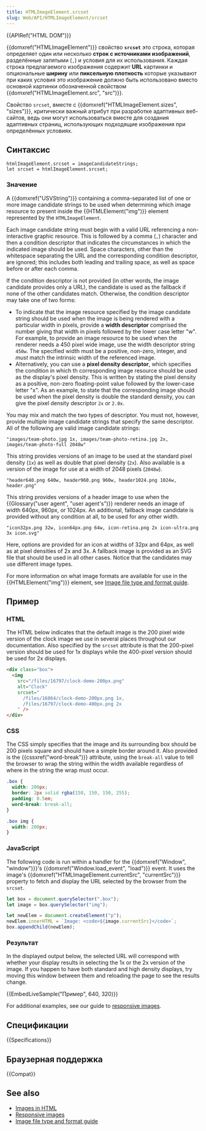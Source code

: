 ```yaml
---
title: HTMLImageElement.srcset
slug: Web/API/HTMLImageElement/srcset
---
```


{{APIRef("HTML DOM")}}

{{domxref("HTMLImageElement")}} свойство **`srcset`** это строка, которая определяет один или несколько **строк с источниками изображений**, разделённые запятыми (`,`) и условия для их использования. Каждая строка предлагаемого изображения содержит **URL** картинки и опциональные **ширину** или **пиксельную плотность** которые указывают при каких условия это изображение должно быть использовано вместо основной картинки обозначенной свойством {{domxref("HTMLImageElement.src", "src")}}.

Свойство `srcset`, вместе с {{domxref("HTMLImageElement.sizes", "sizes")}}, критически важный атрибут при разработке адаптивных веб-сайтов, ведь они могут использоваться вместе для создания адаптивных страниц, использующих подходящие изображения при определённых условиях.

## Синтаксис

```
htmlImageElement.srcset = imageCandidateStrings;
let srcset = htmlImageElement.srcset;
```

### Значение

A {{domxref("USVString")}} containing a comma-separated list of one or more image candidate strings to be used when determining which image resource to present inside the {{HTMLElement("img")}} element represented by the `HTMLImageElement`_._

Each image candidate string must begin with a valid URL referencing a non-interactive graphic resource. This is followed by a comma (`,`) character and then a condition descriptor that indicates the circumstances in which the indicated image should be used. Space characters, other than the whitespace separating the URL and the corresponding condition descriptor, are ignored; this includes both leading and trailing space, as well as space before or after each comma.

If the condition descriptor is not provided (in other words, the image candidate provides only a URL), the candidate is used as the fallback if none of the other candidates match. Otherwise, the condition descriptor may take one of two forms:

- To indicate that the image resource specified by the image candidate string should be used when the image is being rendered with a particular width in pixels, provide a **width descriptor** comprised the number giving that width in pixels followed by the lower case letter "w". For example, to provide an image resource to be used when the renderer needs a 450 pixel wide image, use the width descriptor string `450w`. The specified width must be a positive, non-zero, integer, and _must_ match the intrinsic width of the referenced image.
- Alternatively, you can use a **pixel density descriptor**, which specifies the condition in which th corresponding image resource should be used as the display's pixel density. This is written by stating the pixel density as a positive, non-zero floating-point value followed by the lower-case letter "x". As an example, to state that the corresponding image should be used when the pixel density is double the standard density, you can give the pixel density descriptor `2x` or `2.0x`.

You may mix and match the two types of descriptor. You must not, however, provide multiple image candidate strings that specify the same descriptor. All of the following are valid image candidate strings:

```
"images/team-photo.jpg 1x, images/team-photo-retina.jpg 2x, images/team-photo-full 2048w"
```

This string provides versions of an image to be used at the standard pixel density (`1x`) as well as double that pixel density (`2x`). Also available is a version of the image for use at a width of 2048 pixels (`2048w`).

```
"header640.png 640w, header960.png 960w, header1024.png 1024w, header.png"
```

This string provides versions of a header image to use when the {{Glossary("user agent", "user agent's")}} renderer needs an image of width 640px, 960px, or 1024px. An additional, fallback image candidate is provided without any condition at all, to be used for any other width.

```
"icon32px.png 32w, icon64px.png 64w, icon-retina.png 2x icon-ultra.png 3x icon.svg"
```

Here, options are provided for an icon at widths of 32px and 64px, as well as at pixel densities of 2x and 3x. A fallback image is provided as an SVG file that should be used in all other cases. Notice that the candidates may use different image types.

For more information on what image formats are available for use in the {{HTMLElement("img")}} element, see [Image file type and format guide](/ru/docs/Web/Media/Formats/Image_types).

## Пример

### HTML

The HTML below indicates that the default image is the 200 pixel wide version of the clock image we use in several places throughout our documentation. Also specified by the `srcset` attribute is that the 200-pixel version should be used for 1x displays while the 400-pixel version should be used for 2x displays.

```html
<div class="box">
  <img
    src="/files/16797/clock-demo-200px.png"
    alt="Clock"
    srcset="
      /files/16864/clock-demo-200px.png 1x,
      /files/16797/clock-demo-400px.png 2x
    " />
</div>
```

### CSS

The CSS simply specifies that the image and its surrounding box should be 200 pixels square and should have a simple border around it. Also provided is the {{cssxref("word-break")}} attribute, using the `break-all` value to tell the browser to wrap the string within the width available regardless of where in the string the wrap must occur.

```css
.box {
  width: 200px;
  border: 2px solid rgba(150, 150, 150, 255);
  padding: 0.5em;
  word-break: break-all;
}

.box img {
  width: 200px;
}
```

### JavaScript

The following code is run within a handler for the {{domxref("Window", "window")}}'s {{domxref("Window.load_event", "load")}} event. It uses the image's {{domxref("HTMLImageElement.currentSrc", "currentSrc")}} property to fetch and display the URL selected by the browser from the `srcset`.

```js
let box = document.querySelector(".box");
let image = box.querySelector("img");

let newElem = document.createElement("p");
newElem.innerHTML = `Image: <code>${image.currentSrc}</code>`;
box.appendChild(newElem);
```

### Результат

In the displayed output below, the selected URL will correspond with whether your display results in selecting the 1x or the 2x version of the image. If you happen to have both standard and high density displays, try moving this window between them and reloading the page to see the results change.

{{EmbedLiveSample("Пример", 640, 320)}}

For additional examples, see our guide to [responsive images](/ru/docs/Learn/HTML/Multimedia_and_embedding/Responsive_images).

## Спецификации

{{Specifications}}

## Браузерная поддержка

{{Compat}}

## See also

- [Images in HTML](/ru/docs/Learn/HTML/Multimedia_and_embedding/Images_in_HTML)
- [Responsive images](/ru/docs/Learn/HTML/Multimedia_and_embedding/Responsive_images)
- [Image file type and format guide](/ru/docs/Web/Media/Formats/Image_types)
